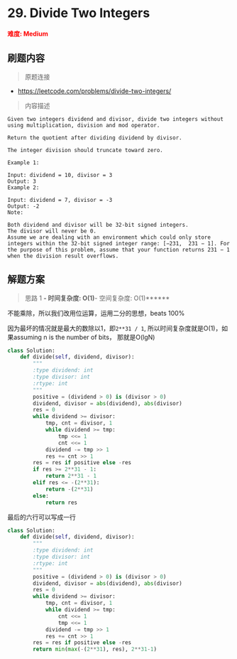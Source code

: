 # 29. Divide Two Integers

**<font color=red>难度: Medium</font>**

## 刷题内容

> 原题连接

* https://leetcode.com/problems/divide-two-integers/

> 内容描述

```
Given two integers dividend and divisor, divide two integers without using multiplication, division and mod operator.

Return the quotient after dividing dividend by divisor.

The integer division should truncate toward zero.

Example 1:

Input: dividend = 10, divisor = 3
Output: 3
Example 2:

Input: dividend = 7, divisor = -3
Output: -2
Note:

Both dividend and divisor will be 32-bit signed integers.
The divisor will never be 0.
Assume we are dealing with an environment which could only store integers within the 32-bit signed integer range: [−231,  231 − 1]. For the purpose of this problem, assume that your function returns 231 − 1 when the division result overflows.
```

## 解题方案

> 思路 1
******- 时间复杂度: O(1)******- 空间复杂度: O(1)******


不能乘除，所以我们改用位运算，运用二分的思想，beats 100%

因为最坏的情况就是最大的数除以1，即```2**31 / 1```, 所以时间复杂度就是O(1)，如果assuming n is the number of bits， 那就是O(lgN)

```python
class Solution:
    def divide(self, dividend, divisor):
        """
        :type dividend: int
        :type divisor: int
        :rtype: int
        """
        positive = (dividend > 0) is (divisor > 0)
        dividend, divisor = abs(dividend), abs(divisor)
        res = 0
        while dividend >= divisor:
            tmp, cnt = divisor, 1
            while dividend >= tmp:
                tmp <<= 1
                cnt <<= 1
            dividend -= tmp >> 1
            res += cnt >> 1
        res = res if positive else -res
        if res >= 2**31 - 1:
            return 2**31 - 1
        elif res <= -(2**31):
            return -(2**31)
        else:
            return res
```

最后的六行可以写成一行

```python
class Solution:
    def divide(self, dividend, divisor):
        """
        :type dividend: int
        :type divisor: int
        :rtype: int
        """
        positive = (dividend > 0) is (divisor > 0)
        dividend, divisor = abs(dividend), abs(divisor)
        res = 0
        while dividend >= divisor:
            tmp, cnt = divisor, 1
            while dividend >= tmp:
                cnt <<= 1
                tmp <<= 1
            dividend -= tmp >> 1
            res += cnt >> 1
        res = res if positive else -res
        return min(max(-(2**31), res), 2**31-1)
```























